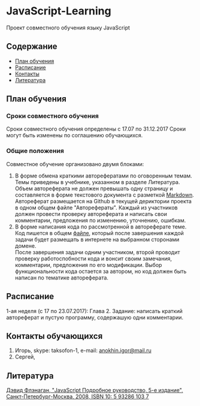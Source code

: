 # JavaScript-Learning
Проект совместного обучения языку JavaScript

## Содержание
* [План обучения](#План-обучения)
* [Расписание](#Расписание)
* [Контакты](#Контакты-обучающихся)
* [Литература](#Литература)

## План обучения
### Сроки совместного обучения
Сроки совместного обучения определены с 17.07 по 31.12.2017
Сроки могут быть изменены по соглашению обучающихся.
### Общие положения
Совместное обучение организовано двумя блоками:
1. В форме обмена краткими авторефератами по оговоренным темам. Темы приведены в учебнике, указанном в разделе Литература.
Объем автореферата не должен превышать одну страницу и составляется в форме текстового документа с разметкой [Markdown](https://daringfireball.net/projects/markdown/syntax#link).
Автореферат размещается на Github в текущей дериктории проекта в одном общем файле "Авторефераты".
Каждый из участников должен провести проверку автореферата и написать свои комментарии, предложения по изменению, уточнению, ошибкам. 
2. В форме написания кода по рассмотренной в автореферате теме. Код пишется в общем [файле](https://github.com/AnokhinIA/JavaScript-Learning/blob/master/index.html), который после завершения каждой задачи будет размещать в интернете на выбранном сторонами домене.  
После завершения задачи одним участником, второй проводит проверку работоспобности кода и вонсит своим замечания, комментарии, предложения по его модификации. Выбор функциональности кода остается за автором, но код должен быть написан по тематике автореферата.

## Расписание
1-ая неделя (с 17 по 23.07.2017): Глава 2. 
Задание: написать краткий автореферат и пустую программу, содержашую одни комментарии.

## Контакты обучающихся
1. Игорь, skype: taksofon-1, e-mail: anokhin.igor@mail.ru
2. Сергей,

## Литература
[Дэвид Флэнаган, "JavaScript Подробное руководство, 5-е издание", Санкт-Петербург-Москва, 2008, ISBN 10: 5 93286 103 7](https://cloud.mail.ru/public/Jbn1/n68grmZrm)
